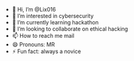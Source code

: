- 👋 Hi, I’m @Lix016
- 👀 I’m interested in cybersecurity
- 🌱 I’m currently learning hackathon
- 💞️ I’m looking to collaborate on ethical hacking
- 📫 How to reach me mail
- 😄 Pronouns: MR
- ⚡ Fun fact: always a novice

<!---
Lix016/Lix016 is a ✨ special ✨ repository because its `README.md` (this file) appears on your GitHub profile.
You can click the Preview link to take a look at your changes.
--->

